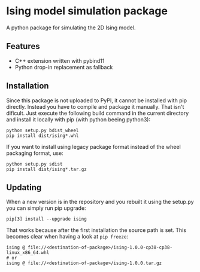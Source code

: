 # Ising model simulation package
A python package for simulating the 2D Ising model.

## Features
* C++ extension written with pybind11
* Python drop-in replacement as fallback

## Installation
Since this package is not uploaded to PyPI, it cannot be installed with pip directly. Instead you have to compile and package it manually. That isn't dificult. Just execute the following build command in the current directory and install it locally with pip (with python beeing python3):
```
python setup.py bdist_wheel
pip install dist/ising*.whl
```

If you want to install using legacy package format instead of the wheel packaging format, use:
```
python setup.py sdist
pip install dist/ising*.tar.gz
```

## Updating
When a new version is in the repository and you rebuilt it using the setup.py you can simply run pip upgrade:
```
pip[3] install --upgrade ising
```
That works because after the first installation the source path is set. This becomes clear when having a look at `pip freeze`:
```
ising @ file://<destination-of-package>/ising-1.0.0-cp38-cp38-linux_x86_64.whl
# or
ising @ file://<destination-of-package>/ising-1.0.0.tar.gz
```

